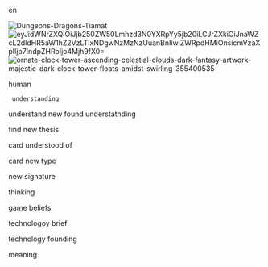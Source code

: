 en

![Dungeons-Dragons-Tiamat](https://github.com/user-attachments/assets/2a152a93-9086-4246-85b1-ce876b342820)
![eyJidWNrZXQiOiJjb250ZW50Lmhzd3N0YXRpYy5jb20iLCJrZXkiOiJnaWZcL2dldHR5aW1hZ2VzLTIxNDgwNzMzNzUuanBnIiwiZWRpdHMiOnsicmVzaXplIjp7IndpZHRoIjo4Mjh9fX0=](https://github.com/user-attachments/assets/d0072410-1497-4c63-9d25-5d7e7e337d11)
![ornate-clock-tower-ascending-celestial-clouds-dark-fantasy-artwork-majestic-dark-clock-tower-floats-amidst-swirling-355400535](https://github.com/user-attachments/assets/4cf526d6-b6e7-4be7-b458-3abacb2d43a6)

human

     understanding

understand 
           new 
              found 
                   understatnding 

find
    new 
       thesis

card
    understood of 

card
    new
       type 

new
   signature

thinking

game
    beliefs

technologoy
           brief

technology
          founding 

meaning
